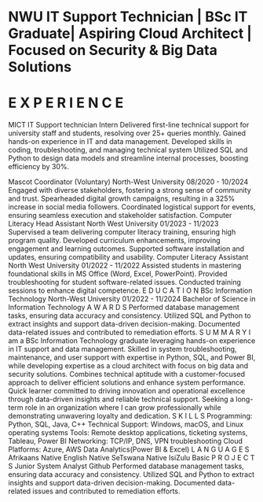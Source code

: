 # NWU IT Support Technician | BSc IT Graduate| Aspiring Cloud Architect | Focused on Security & Big Data Solutions

# E X P E R I E N C E

MICT IT Support technician Intern
Delivered first-line technical support for university staff and
students, resolving over 25+ queries monthly.
Gained hands-on experience in IT and data management.
Developed skills in coding, troubleshooting, and managing
technical system
Utilized SQL and Python to design data models and streamline
internal processes, boosting efficiency by 30%.

Mascot Coordinator (Voluntary)
North-West University
08/2020 - 10/2024
Engaged with diverse stakeholders, fostering a strong sense of
community and trust. Spearheaded digital growth campaigns,
resulting in a 325% increase in social media followers.
Coordinated logistical support for events, ensuring seamless
execution and stakeholder satisfaction.
Computer Literacy Head Assistant
North West University
01/2023 - 11/2023
Supervised a team delivering computer literacy training,
ensuring high program quality. Developed curriculum
enhancements, improving engagement and learning outcomes.
Supported software installation and updates, ensuring
compatibility and usability.
Computer Literacy Assistant
North West University
01/2022 - 11/2022
Assisted students in mastering foundational skills in MS Office
(Word, Excel, PowerPoint). Provided troubleshooting for student
software-related issues. Conducted training sessions to
enhance digital competence.
E D U C A T I O N
BSc Information Technology
North-West University
01/2022 - 11/2024
Bachelor of Science in Information Technology
A W A R D S
Performed database management tasks, ensuring data
accuracy and consistency.
Utilized SQL and Python to extract insights and support
data-driven decision-making.
Documented data-related issues and contributed to remediation
efforts.
S U M M A R Y
I am a BSc Information Technology graduate
leveraging hands-on experience in IT support
and data management. Skilled in system
troubleshooting, maintenance, and user support
with expertise in Python, SQL, and Power BI,
while developing expertise as a cloud architect
with focus on big data and security solutions.
Combines technical aptitude with a
customer-focused approach to deliver efficient
solutions and enhance system performance.
Quick learner committed to driving innovation
and operational excellence through data-driven
insights and reliable technical support. Seeking
a long-term role in an organization where I can
grow professionally while demonstrating
unwavering loyalty and dedication.
S K I L L S
Programming: Python, SQL, Java, C++
Technical Support: Windows, macOS, and Linux
operating systems
Tools: Remote desktop applications, ticketing
systems, Tableau, Power BI
Networking: TCP/IP, DNS, VPN troubleshooting
Cloud Platforms: Azure, AWS
Data Analytics(Power BI & Excel)
L A N G U A G E S
Afrikaans Native
English Native
SeTswana Native
IsiZulu Basic
P R O J E C T S
Junior System Analyst
Github
Performed database management tasks,
ensuring data accuracy and consistency.
Utilized SQL and Python to extract insights and
support data-driven decision-making.
Documented data-related issues and
contributed to remediation efforts.

